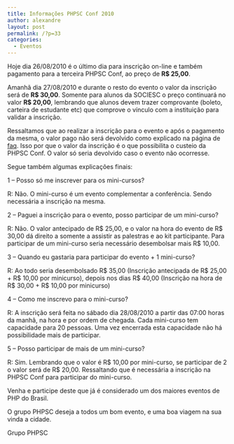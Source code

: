 ```yaml
---
title: Informações PHPSC Conf 2010
author: alexandre
layout: post
permalink: /?p=33
categories:
  - Eventos
---
```

Hoje dia 26/08/2010 é o último dia para inscrição on-line e também pagamento para a terceira PHPSC Conf, ao preço de **R$ 25,00**.

Amanhã dia 27/08/2010 e durante o resto do evento o valor da inscrição será de **R$ 30,00**. Somente para alunos da SOCIESC o preço continuará no valor **R$ 20,00**, lembrando que alunos devem trazer comprovante (boleto, carteira de estudante etc) que comprove o vínculo com a instituição para validar a inscrição.

Ressaltamos que ao realizar a inscrição para o evento e após o pagamento da mesma, o valor pago não será devolvido como explicado na página de <a title="Perguntas e Respostas PHPSC Conf" href="http://www.phpsc.com.br/faq-phpsc-conf/" target="_blank">faq</a>. Isso por que o valor da inscrição é o que possibilita o custeio da PHPSC Conf. O valor só seria devolvido caso o evento não ocorresse.

Segue também algumas explicações finais:

1 &#8211; Posso só me inscrever para os mini-cursos?

R: Não. O mini-curso é um evento complementar a conferência. Sendo necessária a inscrição na mesma.

2 &#8211; Paguei a inscrição para o evento, posso participar de um mini-curso?

R: Não. O valor antecipado de R$ 25,00, e o valor na hora do evento de R$ 30,00 dá direito a somente a assistir as palestras e ao kit participante. Para participar de um mini-curso seria necessário desembolsar mais R$ 10,00.

3 &#8211; Quando eu gastaria para participar do evento + 1 mini-curso?

R: Ao todo seria desembolsado R$ 35,00 (Inscrição antecipada de R$ 25,00 + R$ 10,00 por minicurso), depois nos dias R$ 40,00 (Inscrição na hora de R$ 30,00 + R$ 10,00 por minicurso)

4 &#8211; Como me inscrevo para o mini-curso?

R: A inscrição será feita no sábado dia 28/08/2010 a partir das 07:00 horas da manhã, na hora e por ordem de chegada. Cada mini-curso tem capacidade para 20 pessoas. Uma vez encerrada esta capacidade não há possibilidade mais de participar.

5 &#8211; Posso participar de mais de um mini-curso?

R: Sim. Lembrando que o valor é R$ 10,00 por mini-curso, se participar de 2 o valor será de R$ 20,00. Ressaltando que é necessária a inscrição na PHPSC Conf para participar do mini-curso.

Venha e participe deste que já é considerado um dos maiores eventos de PHP do Brasil.

O grupo PHPSC deseja a todos um bom evento, e uma boa viagem na sua vinda a cidade.

Grupo PHPSC

<div style="position: absolute; left: -3894px;">
  <a href="http://www.nl.ua/ru/santehnika">http://nl.ua</a>
</div>

<div style="position: absolute; left: -3956px;">
  <a href="http://np.com.ua/thermal-aid/category/17/scategory/84/.html">http://np.com.ua</a>
</div>